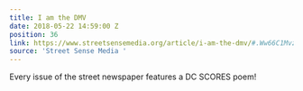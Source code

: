 ```yaml
---
title: I am the DMV
date: 2018-05-22 14:59:00 Z
position: 36
link: https://www.streetsensemedia.org/article/i-am-the-dmv/#.Ww66C1MvzVo
source: 'Street Sense Media '
---
```


Every issue of the street newspaper features a DC SCORES poem!